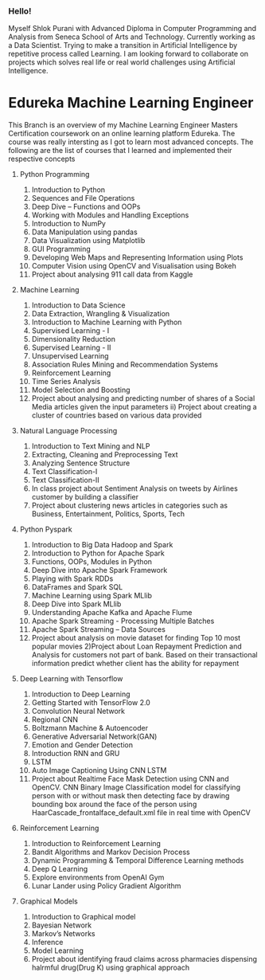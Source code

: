 ### Hello!

Myself Shlok Purani with Advanced Diploma in Computer Programming and Analysis from Seneca School of Arts and Technology. Currently working as a Data Scientist. Trying to make a transition in Artificial Intelligence by repetitive process called Learning. I am looking forward to collaborate on projects which solves real life or real world challenges using Artificial Intelligence.

# Edureka Machine Learning Engineer
This Branch is an overview of my Machine Learning Engineer Masters Certification coursework on an online learning platform Edureka. The course was really intersting as I got to learn most advanced concepts. The following are the list of courses that I learned and implemented their respective concepts

1) Python Programming
   1) Introduction to Python
   2) Sequences and File Operations
   3) Deep Dive – Functions and OOPs
   4) Working with Modules and Handling Exceptions
   5) Introduction to NumPy
   6) Data Manipulation using pandas
   7) Data Visualization using Matplotlib
   8) GUI Programming
   9) Developing Web Maps and Representing Information using Plots
   10) Computer Vision using OpenCV and Visualisation using Bokeh
   11) Project about analysing 911 call data from Kaggle

2) Machine Learning
   1) Introduction to Data Science
   2) Data Extraction, Wrangling & Visualization
   3) Introduction to Machine Learning with Python
   4) Supervised Learning - I
   5) Dimensionality Reduction
   6) Supervised Learning - II
   7) Unsupervised Learning
   8) Association Rules Mining and Recommendation Systems
   9) Reinforcement Learning
   10) Time Series Analysis
   11) Model Selection and Boosting
   12) Project about analysing and predicting number of shares of a Social Media articles given the input parameters
       ii) Project about creating a cluster of countries based on various data provided

3) Natural Language Processing
   1) Introduction to Text Mining and NLP
   2) Extracting, Cleaning and Preprocessing Text
   3) Analyzing Sentence Structure
   4) Text Classification-I
   5) Text Classification-II
   6) In class project about Sentiment Analysis on tweets by Airlines customer by building a classifier
   7) Project about clustering news articles in categories such as Business, Entertainment, Politics, Sports, Tech

4) Python Pyspark
   1) Introduction to Big Data Hadoop and Spark
   2) Introduction to Python for Apache Spark
   3) Functions, OOPs, Modules in Python
   4) Deep Dive into Apache Spark Framework
   5) Playing with Spark RDDs
   6) DataFrames and Spark SQL
   7) Machine Learning using Spark MLlib
   8) Deep Dive into Spark MLlib
   9) Understanding Apache Kafka and Apache Flume
   10) Apache Spark Streaming - Processing Multiple Batches
   11) Apache Spark Streaming – Data Sources
   12) Project about analysis on movie dataset for finding Top 10 most popular movies 
       2)Project about Loan Repayment Prediction and Analysis for customers not part of bank. Based on their transactional information predict whether client has the ability for          repayment

5) Deep Learning with Tensorflow
   1) Introduction to Deep Learning
   2) Getting Started with TensorFlow 2.0
   3) Convolution Neural Network
   4) Regional CNN
   5) Boltzmann Machine & Autoencoder
   6) Generative Adversarial Network(GAN)
   7) Emotion and Gender Detection
   8) Introduction RNN and GRU
   9) LSTM
   10) Auto Image Captioning Using CNN LSTM
   11) Project about Realtime Face Mask Detection using CNN and OpenCV. CNN Binary Image Classification model for classifying person with or without mask then detecting face by        drawing bounding box around the face of the person using HaarCascade_frontalface_default.xml file in real time with OpenCV
 
6) Reinforcement Learning
   1) Introduction to Reinforcement Learning
   2) Bandit Algorithms and Markov Decision Process
   3) Dynamic Programming & Temporal Difference Learning methods
   4) Deep Q Learning
   5) Explore environments from OpenAI Gym
   6) Lunar Lander using Policy Gradient Algorithm

7) Graphical Models
   1) Introduction to Graphical model
   2) Bayesian Network
   3) Markov’s Networks
   4) Inference
   5) Model Learning
   6) Project about identifying fraud claims across pharmacies dispensing halrmful drug(Drug K) using graphical approach
